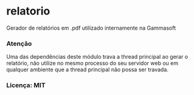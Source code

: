 # relatorio
Gerador de relatórios em .pdf utilizado internamente na Gammasoft

### Atenção

Uma das dependências deste módulo trava a thread principal ao gerar o relatório, não utilize no mesmo
processo do seu servidor web ou em qualquer ambiente que a thread principal não possa ser travada.

### Licença: MIT